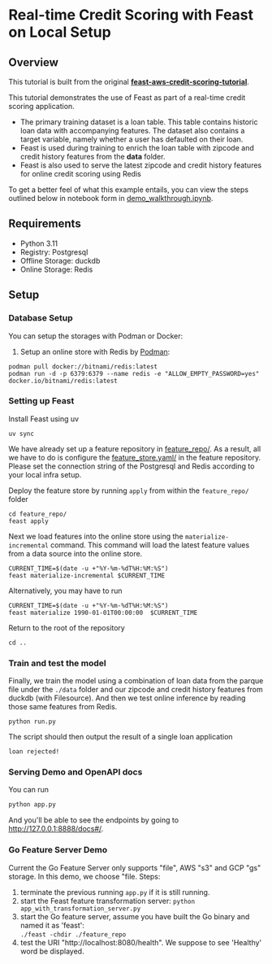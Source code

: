 # Real-time Credit Scoring with Feast on Local Setup

## Overview
This tutorial is built from the original **[feast-aws-credit-scoring-tutorial](https://github.com/feast-dev/feast-aws-credit-scoring-tutorial)**.  

This tutorial demonstrates the use of Feast as part of a real-time credit scoring application.
* The primary training dataset is a loan table. This table contains historic loan data with accompanying features. The dataset also contains a target variable, namely whether a user has defaulted on their loan.
* Feast is used during training to enrich the loan table with zipcode and credit history features from the **data** folder.
* Feast is also used to serve the latest zipcode and credit history features for online credit scoring using Redis

To get a better feel of what this example entails, you can view the steps outlined below in notebook 
form in [demo_walkthrough.ipynb](demo_walkthrough.ipynb).

## Requirements

* Python 3.11
* Registry: Postgresql  
* Offline Storage: duckdb  
* Online Storage: Redis

## Setup

### Database Setup
 
You can setup the storages with Podman or Docker:  

1. Setup an online store with Redis by [Podman](https://podman.io/):  
```
podman pull docker://bitnami/redis:latest
podman run -d -p 6379:6379 --name redis -e "ALLOW_EMPTY_PASSWORD=yes"  docker.io/bitnami/redis:latest  
```

### Setting up Feast

Install Feast using uv

```
uv sync  
```

We have already set up a feature repository in [feature_repo/](feature_repo/). As a result, all we have to do is configure the [feature_store.yaml/](feature_repo/feature_store.yaml) in the feature repository. Please set the connection string of the Postgresql and Redis according to your local infra setup.  

Deploy the feature store by running `apply` from within the `feature_repo/` folder
```
cd feature_repo/
feast apply
```

Next we load features into the online store using the `materialize-incremental` command. This command will load the
latest feature values from a data source into the online store.

```
CURRENT_TIME=$(date -u +"%Y-%m-%dT%H:%M:%S")
feast materialize-incremental $CURRENT_TIME
```

Alternatively, you may have to run
```
CURRENT_TIME=$(date -u +"%Y-%m-%dT%H:%M:%S")
feast materialize 1990-01-01T00:00:00  $CURRENT_TIME
```

Return to the root of the repository
```
cd ..
```

### Train and test the model

Finally, we train the model using a combination of loan data from the parque file under the `./data` folder and our zipcode and credit history features from duckdb (with Filesource). And then we test online inference by reading those same features from Redis.

```
python run.py
```
The script should then output the result of a single loan application
```
loan rejected!
```

### Serving Demo and OpenAPI docs
You can run
```bash
python app.py
```
And you'll be able to see the endpoints by going to http://127.0.0.1:8888/docs#/.


### Go Feature Server Demo
Current the Go Feature Server only supports "file", AWS "s3" and GCP "gs" storage. In this demo, we choose "file.
Steps:
1. terminate the previous running `app.py` if it is still running.  
2. start the Feast feature transformation server:
    `python app_with_transformation_server.py`  
3. start the Go feature server, assume you have built the Go binary and named it as 'feast':  
    `./feast -chdir ./feature_repo`
4. test the URI "http://localhost:8080/health". We suppose to see 'Healthy' word be displayed.   
